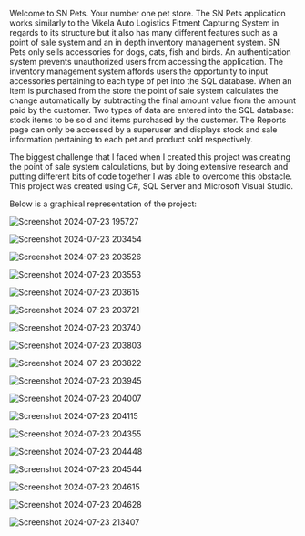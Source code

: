 Welcome to SN Pets. Your number one pet store. The SN Pets application works similarly to the Vikela Auto Logistics Fitment Capturing System in regards to its structure but it also has many different features such as a point of sale system and an in depth inventory management system. SN Pets only sells accessories for dogs, cats, fish and birds.
An authentication system prevents unauthorized users from accessing the application. The inventory management system affords users the opportunity to input accessories pertaining to each type of pet into the SQL database. When an item is purchased from the store the point of sale system calculates the change automatically by subtracting the final amount value from the amount paid by the customer.
Two types of data are entered into the SQL database: stock items to be sold and items purchased by the customer. The Reports page can only be accessed by a superuser and displays stock and sale information pertaining to each pet and product sold respectively.

The biggest challenge that I faced when I created this project was creating the point of sale system calculations, but by doing extensive research and putting different bits of code together I was able to overcome this obstacle. This project was created using C#, SQL Server and Microsoft Visual Studio.

Below is a graphical representation of the project:


![Screenshot 2024-07-23 195727](https://github.com/user-attachments/assets/0f464a3d-ad26-4024-b1c3-cff747899279)


![Screenshot 2024-07-23 203454](https://github.com/user-attachments/assets/bc4ae18b-452f-4140-bb89-53e38071bdc7)


![Screenshot 2024-07-23 203526](https://github.com/user-attachments/assets/a836dbfe-4aed-4282-ba0f-0125f02d63f9)


![Screenshot 2024-07-23 203553](https://github.com/user-attachments/assets/3eef5e84-a220-4ce2-b80c-1b089b4807c7)


![Screenshot 2024-07-23 203615](https://github.com/user-attachments/assets/8f15bacd-8bb3-46d0-a9e5-709a66841810)


![Screenshot 2024-07-23 203721](https://github.com/user-attachments/assets/2c82e62f-fd3e-4787-be09-4583c3a00ca7)


![Screenshot 2024-07-23 203740](https://github.com/user-attachments/assets/e95df973-90cc-4636-94bb-93174eaf5639)


![Screenshot 2024-07-23 203803](https://github.com/user-attachments/assets/db651247-899a-4fb3-bf5e-09e0f9516668)


![Screenshot 2024-07-23 203822](https://github.com/user-attachments/assets/0474cd49-9a4b-4616-afad-64e35a9921c5)


![Screenshot 2024-07-23 203945](https://github.com/user-attachments/assets/7bb56fe3-8ef2-4357-b879-f4e79e1886a4)


![Screenshot 2024-07-23 204007](https://github.com/user-attachments/assets/7583f92d-155d-45d2-a1f7-51556d740bd0)


![Screenshot 2024-07-23 204115](https://github.com/user-attachments/assets/3b0da86c-118a-4d04-b01b-c7b412122a6d)


![Screenshot 2024-07-23 204355](https://github.com/user-attachments/assets/4574b679-a542-4585-b371-8872908936a8)


![Screenshot 2024-07-23 204448](https://github.com/user-attachments/assets/5adea7a2-f454-4234-9142-f2b1f447e63d)


![Screenshot 2024-07-23 204544](https://github.com/user-attachments/assets/2dd275a7-b63c-436c-b707-dcfa2239527c)


![Screenshot 2024-07-23 204615](https://github.com/user-attachments/assets/ada19bd7-a09e-45c2-9ed7-e550df1a056e)


![Screenshot 2024-07-23 204628](https://github.com/user-attachments/assets/53d07a20-8135-43ee-8043-af9ad7a62af5)


![Screenshot 2024-07-23 213407](https://github.com/user-attachments/assets/d1c04a56-7f93-4ef5-bf4e-22c08214fd03)









